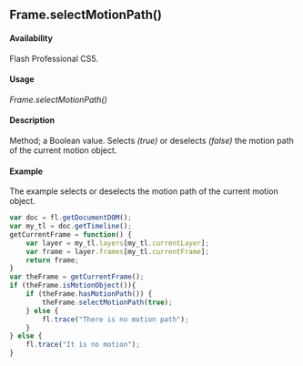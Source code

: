 ## Frame.selectMotionPath()

#### Availability

Flash Professional CS5.

#### Usage

*Frame.selectMotionPath()*

#### Description

Method; a Boolean value. Selects *(true)* or deselects *(false)* the motion path of the current motion object.

#### Example

The example selects or deselects the motion path of the current motion object.

```javascript
var doc = fl.getDocumentDOM();
var my_tl = doc.getTimeline();
getCurrentFrame = function() {
    var layer = my_tl.layers[my_tl.currentLayer];
    var frame = layer.frames[my_tl.currentFrame];
    return frame;
}
var theFrame = getCurrentFrame();
if (theFrame.isMotionObject()){
    if (theFrame.hasMotionPath()) {
        theFrame.selectMotionPath(true);
    } else {
        fl.trace("There is no motion path");
    }
} else {
    fl.trace("It is no motion");
}
```

